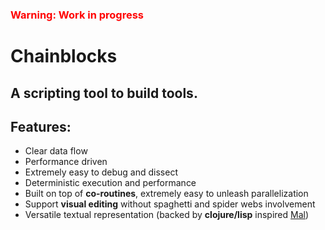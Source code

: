 ### <span style="color:red">Warning: Work in progress</span>

# Chainblocks
## A scripting tool to build tools.

## Features:
* Clear data flow
* Performance driven
* Extremely easy to debug and dissect
* Deterministic execution and performance
* Built on top of **co-routines**, extremely easy to unleash parallelization
* Support **visual editing** without spaghetti and spider webs involvement
* Versatile textual representation (backed by **clojure/lisp** inspired [Mal](https://github.com/kanaka/mal))